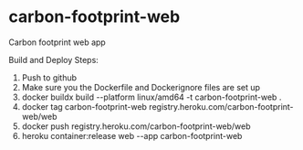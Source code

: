 # carbon-footprint-web
Carbon footprint web app   



Build and Deploy Steps:   

1. Push to github   
2. Make sure you the Dockerfile and Dockerignore files are set up   
3. docker buildx build --platform linux/amd64 -t carbon-footprint-web .  
4. docker tag carbon-footprint-web registry.heroku.com/carbon-footprint-web/web   
5. docker push registry.heroku.com/carbon-footprint-web/web   
6. heroku container:release  web --app carbon-footprint-web



